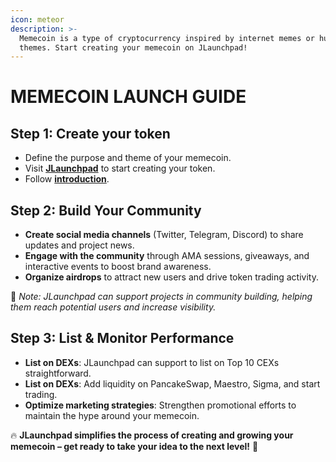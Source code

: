 ```yaml
---
icon: meteor
description: >-
  Memecoin is a type of cryptocurrency inspired by internet memes or humorous
  themes. Start creating your memecoin on JLaunchpad!
---
```


# MEMECOIN LAUNCH GUIDE

## **Step 1:** Create your token

* Define the purpose and theme of your memecoin.
* Visit [**JLaunchpad**](https://www.jlaunchpad.com/) to start creating your token.
* Follow [**introduction**](https://docs.jlaunchpad.com/guideline/for-owners/token).

## **Step 2: Build Your Community**

* **Create social media channels** (Twitter, Telegram, Discord) to share updates and project news.
* **Engage with the community** through AMA sessions, giveaways, and interactive events to boost brand awareness.
* **Organize airdrops** to attract new users and drive token trading activity.

🔹 _Note: JLaunchpad can support projects in community building, helping them reach potential users and increase visibility._

## **Step 3: List & Monitor Performance**

* **List on DEXs**: JLaunchpad can support to list on Top 10 CEXs straightforward.
* **List on DEXs**: Add liquidity on PancakeSwap, Maestro, Sigma, and start trading.
* **Optimize marketing strategies**: Strengthen promotional efforts to maintain the hype around your memecoin.

🔥 **JLaunchpad simplifies the process of creating and growing your memecoin – get ready to take your idea to the next level!** 🚀

